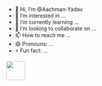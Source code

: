 - 👋 Hi, I’m @Aachman-Yadav
- 👀 I’m interested in ...
- 🌱 I’m currently learning ...
- 💞️ I’m looking to collaborate on ...
- 📫 How to reach me ...
- 😄 Pronouns: ...
- ⚡ Fun fact: ...

<img height="50" src="https://raw.githubusercontent.com/marwin1991/profile-technology-icons/refs/heads/main/icons/c++.png">
<!---
Aachman-Yadav/Aachman-Yadav is a ✨ special ✨ repository because its `README.md` (this file) appears on your GitHub profile.
You can click the Preview link to take a look at your changes.
--->
